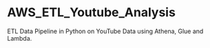# AWS_ETL_Youtube_Analysis
ETL Data Pipeline in Python on YouTube Data using Athena, Glue and Lambda.
